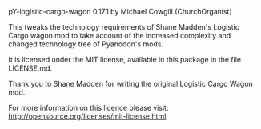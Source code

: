 pY-logistic-cargo-wagon 0.17.1 by Michael Cowgill (ChurchOrganist)

This tweaks the technology requirements of Shane Madden's Logistic Cargo wagon mod
to take account of the increased complexity and changed technology tree of Pyanodon's mods.

It is licensed under the MIT license, available in this package in the file  LICENSE.md.

Thank you to Shane Madden for writing the original Logistic Cargo Wagon mod.

For more information on this licence please visit: http://opensource.org/licenses/mit-license.html
